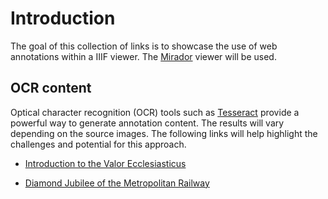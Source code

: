 # Introduction

The goal of this collection of links is to showcase the use of web annotations within a IIIF viewer. The [Mirador](https://projectmirador.org/) viewer will be used.


## OCR content

Optical character recognition (OCR) tools such as [Tesseract](https://github.com/tesseract-ocr/tesseract) provide a powerful way to generate annotation content. The results will vary depending on the source images. The following links will help highlight the challenges and potential for this approach.

* [Introduction to the Valor Ecclesiasticus](https://projectmirador.org/embed/?iiif-content=https://miiify.rocks/manifest/intro_valor_ecclesiasticus)

* [Diamond Jubilee of the Metropolitan Railway](https://projectmirador.org/embed/?iiif-content=https://miiify.rocks/manifest/diamond_jubilee_of_the_metro)
